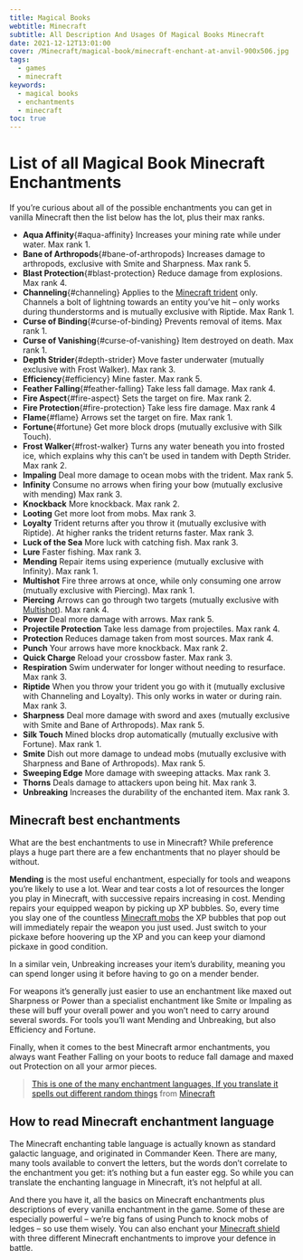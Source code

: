 ```yaml
---
title: Magical Books
webtitle: Minecraft
subtitle: All Description And Usages Of Magical Books Minecraft
date: 2021-12-12T13:01:00
cover: /Minecraft/magical-book/minecraft-enchant-at-anvil-900x506.jpg
tags:
  - games
  - minecraft
keywords:
  - magical books
  - enchantments
  - minecraft
toc: true
---
```


# List of all Magical Book Minecraft Enchantments

If you’re curious about all of the possible enchantments you can get in vanilla Minecraft then the list below has the lot, plus their max ranks.

*   **Aqua Affinity**{#aqua-affinity}
    Increases your mining rate while under water. Max rank 1.
*   **Bane of Arthropods**{#bane-of-arthropods}
    Increases damage to arthropods, exclusive with Smite and Sharpness. Max rank 5.
*   **Blast Protection**{#blast-protection}
    Reduce damage from explosions. Max rank 4.
*   **Channeling**{#channeling}
    Applies to the [Minecraft trident](https://www.pcgamesn.com/minecraft/trident-enchantments-recipe-guide) only. Channels a bolt of lightning towards an entity you’ve hit – only works during thunderstorms and is mutually exclusive with Riptide. Max Rank 1.
*   **Curse of Binding**{#curse-of-binding}
    Prevents removal of items. Max rank 1.
*   **Curse of Vanishing**{#curse-of-vanishing}
    Item destroyed on death. Max rank 1.
*   **Depth Strider**{#depth-strider}
    Move faster underwater (mutually exclusive with Frost Walker). Max rank 3.
*   **Efficiency**{#efficiency}
    Mine faster. Max rank 5.
*   **Feather Falling**{#feather-falling}
    Take less fall damage. Max rank 4.
*   **Fire Aspect**{#fire-aspect}
    Sets the target on fire. Max rank 2.
*   **Fire Protection**{#fire-protection}
    Take less fire damage. Max rank 4
*   **Flame**{#flame}
    Arrows set the target on fire. Max rank 1.
*   **Fortune**{#fortune}
    Get more block drops (mutually exclusive with Silk Touch).
*   **Frost Walker**{#frost-walker}
    Turns any water beneath you into frosted ice, which explains why this can’t be used in tandem with Depth Strider. Max rank 2.
*   **Impaling**
    Deal more damage to ocean mobs with the trident. Max rank 5.
*   **Infinity**
    Consume no arrows when firing your bow (mutually exclusive with mending) Max rank 3.
*   **Knockback**
    More knockback. Max rank 2.
*   **Looting**
    Get more loot from mobs. Max rank 3.
*   **Loyalty**
    Trident returns after you throw it (mutually exclusive with Riptide). At higher ranks the trident returns faster. Max rank 3.
*   **Luck of the Sea**
    More luck with catching fish. Max rank 3.
*   **Lure**
    Faster fishing. Max rank 3.
*   **Mending**
    Repair items using experience (mutually exclusive with Infinity). Max rank 1.
*   **Multishot**
    Fire three arrows at once, while only consuming one arrow (mutually exclusive with Piercing). Max rank 1.
*   **Piercing**
    Arrows can go through two targets (mutually exclusive with [Multishot](#multishot)). Max rank 4.
*   **Power**
    Deal more damage with arrows. Max rank 5.
*   **Projectile Protection**
    Take less damage from projectiles. Max rank 4.
*   **Protection**
    Reduces damage taken from most sources. Max rank 4.
*   **Punch**
    Your arrows have more knockback. Max rank 2.
*   **Quick Charge**
    Reload your crossbow faster. Max rank 3.
*   **Respiration**
    Swim underwater for longer without needing to resurface. Max rank 3.
*   **Riptide**
    When you throw your trident you go with it (mutually exclusive with Channeling and Loyalty). This only works in water or during rain. Max rank 3.
*   **Sharpness**
    Deal more damage with sword and axes (mutually exclusive with Smite and Bane of Arthropods). Max rank 5.
*   **Silk Touch**
    Mined blocks drop automatically (mutually exclusive with Fortune). Max rank 1.
*   **Smite**
    Dish out more damage to undead mobs (mutually exclusive with Sharpness and Bane of Arthropods). Max rank 5.
*   **Sweeping Edge**
    More damage with sweeping attacks. Max rank 3.
*   **Thorns**
    Deals damage to attackers upon being hit. Max rank 3.
*   **Unbreaking**
    Increases the durability of the enchanted item. Max rank 3.

Minecraft best enchantments
---------------------------

What are the best enchantments to use in Minecraft? While preference plays a huge part there are a few enchantments that no player should be without.

**Mending** is the most useful enchantment, especially for tools and weapons you’re likely to use a lot. Wear and tear costs a lot of resources the longer you play in Minecraft, with successive repairs increasing in cost. Mending repairs your equipped weapon by picking up XP bubbles. So, every time you slay one of the countless [Minecraft mobs](https://www.pcgamesn.com/minecraft/mobs-list-monsters) the XP bubbles that pop out will immediately repair the weapon you just used. Just switch to your pickaxe before hoovering up the XP and you can keep your diamond pickaxe in good condition.

In a similar vein, Unbreaking increases your item’s durability, meaning you can spend longer using it before having to go on a mender bender.

For weapons it’s generally just easier to use an enchantment like maxed out Sharpness or Power than a specialist enchantment like Smite or Impaling as these will buff your overall power and you won’t need to carry around several swords. For tools you’ll want Mending and Unbreaking, but also Efficiency and Fortune.

Finally, when it comes to the best Minecraft armor enchantments, you always want Feather Falling on your boots to reduce fall damage and maxed out Protection on all your armor pieces.

> [This is one of the many enchantment languages, If you translate it spells out different random things](https://www.reddit.com/r/Minecraft/comments/1c3afn/this_is_one_of_the_many_enchantment_languages_if/?ref_source=embed&ref=share) from [Minecraft](https://www.reddit.com/r/Minecraft/)

How to read Minecraft enchantment language
------------------------------------------

The Minecraft enchanting table language is actually known as standard galactic language, and originated in Commander Keen. There are many, many tools available to convert the letters, but the words don’t correlate to the enchantment you get: it’s nothing but a fun easter egg. So while you can translate the enchanting language in Minecraft, it’s not helpful at all.

And there you have it, all the basics on Minecraft enchantments plus descriptions of every vanilla enchantment in the game. Some of these are especially powerful – we’re big fans of using Punch to knock mobs of ledges – so use them wisely. You can also enchant your [Minecraft shield](https://www.pcgamesn.com/minecraft/banners-custom-shields) with three different Minecraft enchantments to improve your defence in battle.
